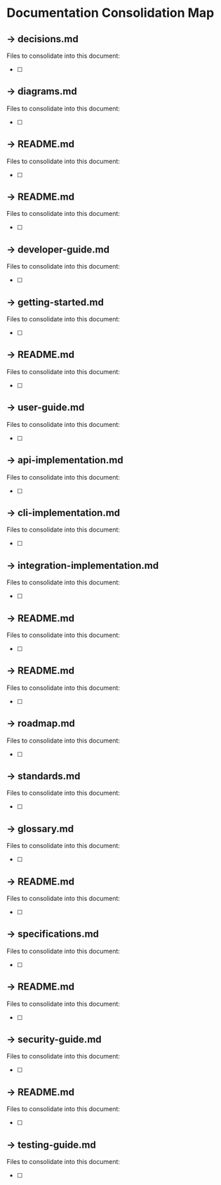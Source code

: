 # Documentation Consolidation Map

## → decisions.md

Files to consolidate into this document:

- [ ] 

## → diagrams.md

Files to consolidate into this document:

- [ ] 

## → README.md

Files to consolidate into this document:

- [ ] 

## → README.md

Files to consolidate into this document:

- [ ] 

## → developer-guide.md

Files to consolidate into this document:

- [ ] 

## → getting-started.md

Files to consolidate into this document:

- [ ] 

## → README.md

Files to consolidate into this document:

- [ ] 

## → user-guide.md

Files to consolidate into this document:

- [ ] 

## → api-implementation.md

Files to consolidate into this document:

- [ ] 

## → cli-implementation.md

Files to consolidate into this document:

- [ ] 

## → integration-implementation.md

Files to consolidate into this document:

- [ ] 

## → README.md

Files to consolidate into this document:

- [ ] 

## → README.md

Files to consolidate into this document:

- [ ] 

## → roadmap.md

Files to consolidate into this document:

- [ ] 

## → standards.md

Files to consolidate into this document:

- [ ] 

## → glossary.md

Files to consolidate into this document:

- [ ] 

## → README.md

Files to consolidate into this document:

- [ ] 

## → specifications.md

Files to consolidate into this document:

- [ ] 

## → README.md

Files to consolidate into this document:

- [ ] 

## → security-guide.md

Files to consolidate into this document:

- [ ] 

## → README.md

Files to consolidate into this document:

- [ ] 

## → testing-guide.md

Files to consolidate into this document:

- [ ] 

